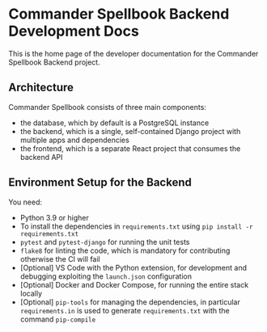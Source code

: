# Commander Spellbook Backend Development Docs

This is the home page of the developer documentation for the Commander Spellbook Backend project.

## Architecture

Commander Spellbook consists of three main components:
- the database, which by default is a PostgreSQL instance
- the backend, which is a single, self-contained Django project with multiple apps and dependencies
- the frontend, which is a separate React project that consumes the backend API

## Environment Setup for the Backend

You need:
- Python 3.9 or higher
- To install the dependencies in `requirements.txt` using `pip install -r requirements.txt`
- `pytest` and `pytest-django` for running the unit tests
- `flake8` for linting the code, which is mandatory for contributing otherwise the CI will fail
- [Optional] VS Code with the Python extension, for development and debugging exploiting the `launch.json` configuration
- [Optional] Docker and Docker Compose, for running the entire stack locally
- [Optional] `pip-tools` for managing the dependencies, in particular `requirements.in` is used to generate `requirements.txt` with the command `pip-compile`
